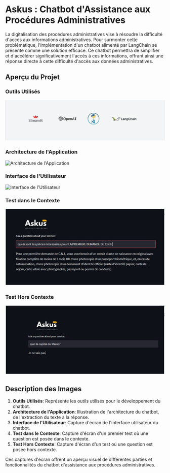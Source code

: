 # Askus : Chatbot d'Assistance aux Procédures Administratives

La digitalisation des procédures administratives vise à résoudre la difficulté d'accès aux informations administratives. Pour surmonter cette problématique, l'implémentation d'un chatbot alimenté par LangChain se présente comme une solution efficace. Ce chatbot permettra de simplifier et d'accélérer significativement l'accès à ces informations, offrant ainsi une réponse directe à cette difficulté d'accès aux données administratives.

## Aperçu du Projet

### Outils Utilisés
![Outils Utilisés](assets/tools.PNG)

### Architecture de l'Application
![Architecture de l'Application](assets/achitecture.PNG)

### Interface de l'Utilisateur
![Interface de l'Utilisateur](assets/Interfac.PNG)

### Test dans le Contexte
![Test dans le Contexte](assets/Test1.PNG)

### Test Hors Contexte
![Test Hors Contexte](assets/Test2.PNG)

## Description des Images

1. **Outils Utilisés**: Représente les outils utilisés pour le développement du chatbot.
2. **Architecture de l'Application**: Illustration de l'architecture du chatbot, de l'extraction du texte à la réponse.
3. **Interface de l'Utilisateur**: Capture d'écran de l'interface utilisateur du chatbot.
4. **Test dans le Contexte**: Capture d'écran d'un premier test où une question est posée dans le contexte.
5. **Test Hors Contexte**: Capture d'écran d'un test où une question est posée hors contexte.

Ces captures d'écran offrent un aperçu visuel de différentes parties et fonctionnalités du chatbot d'assistance aux procédures administratives.
